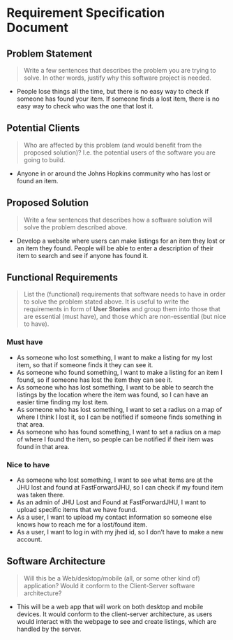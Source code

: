 # Requirement Specification Document

## Problem Statement 

> Write a few sentences that describes the problem you are trying to solve. In other words, justify why this software project is needed.
* People lose things all the time, but there is no easy way to check if someone has found your item. If someone finds a lost item, there is no easy way to check who was the one that lost it.

## Potential Clients
> Who are affected by this problem (and would benefit from the proposed solution)? I.e. the potential users of the software you are going to build.
* Anyone in or around the Johns Hopkins community who has lost or found an item.

## Proposed Solution
> Write a few sentences that describes how a software solution will solve the problem described above.
* Develop a website where users can make listings for an item they lost or an item they found. People will be able to enter a description of their item to search and see if anyone has found it.

## Functional Requirements
> List the (functional) requirements that software needs to have in order to solve the problem stated above. It is useful to write the requirements in form of **User Stories** and group them into those that are essential (must have), and those which are non-essential (but nice to have).


### Must have
* As someone who lost something, I want to make a listing for my lost item, so that if someone finds it they can see it.
* As someone who found something, I want to make a listing for an item I found, so if someone has lost the item they can see it.
* As someone who has lost something, I want to be able to search the listings by the location where the item was found, so I can have an easier time finding my lost item.
* As someone who has lost something, I want to set a radius on a map of where I think I lost it, so I can be notified if someone finds something in that area.
* As someone who has found something, I want to set a radius on a map of where I found the item, so people can be notified if their item was found in that area.



### Nice to have
* As someone who lost something, I want to see what items are at the JHU lost and found at FastForwardJHU, so I can check if my found item was taken there.
* As an admin of JHU Lost and Found at FastForwardJHU, I want to upload specific items that we have found.
* As a user, I want to upload my contact information so someone else knows how to reach me for a lost/found item.
* As a user, I want to log in with my jhed id, so I don’t have to make a new account.


## Software Architecture
> Will this be a Web/desktop/mobile (all, or some other kind of) application? Would it conform to the Client-Server software architecture? 
* This will be a web app that will work on both desktop and mobile devices. It would conform to the client-server architecture, as users would interact with the webpage to see and create listings, which are handled by the server.
